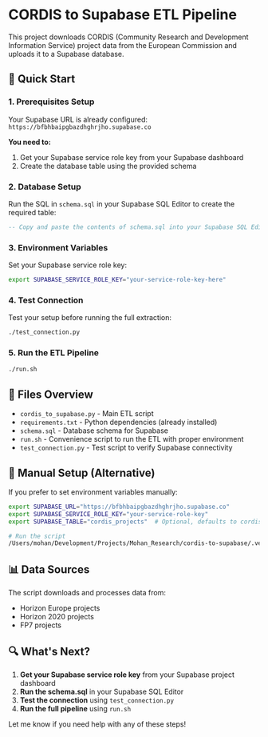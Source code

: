 # CORDIS to Supabase ETL Pipeline

This project downloads CORDIS (Community Research and Development Information Service) project data from the European Commission and uploads it to a Supabase database.

## 🚀 Quick Start

### 1. Prerequisites Setup

Your Supabase URL is already configured: `https://bfbhbaipgbazdhghrjho.supabase.co`

**You need to:**
1. Get your Supabase service role key from your Supabase dashboard
2. Create the database table using the provided schema

### 2. Database Setup

Run the SQL in `schema.sql` in your Supabase SQL Editor to create the required table:

```sql
-- Copy and paste the contents of schema.sql into your Supabase SQL Editor
```

### 3. Environment Variables

Set your Supabase service role key:

```bash
export SUPABASE_SERVICE_ROLE_KEY="your-service-role-key-here"
```

### 4. Test Connection

Test your setup before running the full extraction:

```bash
./test_connection.py
```

### 5. Run the ETL Pipeline

```bash
./run.sh
```

## 📁 Files Overview

- `cordis_to_supabase.py` - Main ETL script
- `requirements.txt` - Python dependencies (already installed)
- `schema.sql` - Database schema for Supabase
- `run.sh` - Convenience script to run the ETL with proper environment
- `test_connection.py` - Test script to verify Supabase connectivity

## 🔧 Manual Setup (Alternative)

If you prefer to set environment variables manually:

```bash
export SUPABASE_URL="https://bfbhbaipgbazdhghrjho.supabase.co"
export SUPABASE_SERVICE_ROLE_KEY="your-service-role-key"
export SUPABASE_TABLE="cordis_projects"  # Optional, defaults to cordis_projects

# Run the script
/Users/mohan/Development/Projects/Mohan_Research/cordis-to-supabase/.venv/bin/python cordis_to_supabase.py
```

## 📊 Data Sources

The script downloads and processes data from:
- Horizon Europe projects
- Horizon 2020 projects  
- FP7 projects

## 🔍 What's Next?

1. **Get your Supabase service role key** from your Supabase project dashboard
2. **Run the schema.sql** in your Supabase SQL Editor
3. **Test the connection** using `test_connection.py`
4. **Run the full pipeline** using `run.sh`

Let me know if you need help with any of these steps!
